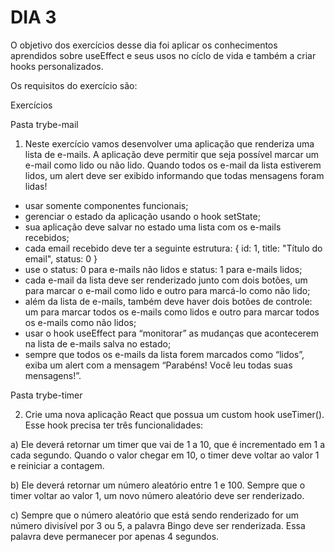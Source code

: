 # DIA 3

O objetivo dos exercícios desse dia foi aplicar os conhecimentos aprendidos sobre useEffect e seus usos no cíclo de vida e também a criar hooks personalizados.

Os requisitos do exercício são:

Exercícios

Pasta trybe-mail

1. Neste exercício vamos desenvolver uma aplicação que renderiza uma lista de e-mails. A aplicação deve permitir que seja possível marcar um e-mail como lido ou não lido. Quando todos os e-mail da lista estiverem lidos, um alert deve ser exibido informando que todas mensagens foram lidas!

  * usar somente componentes funcionais;
  * gerenciar o estado da aplicação usando o hook setState;
  * sua aplicação deve salvar no estado uma lista com os e-mails recebidos;
  * cada email recebido deve ter a seguinte estrutura:
  {
  id: 1,
  title: "Título do email",
  status: 0
  }
  * use o status: 0 para e-mails não lidos e status: 1 para e-mails lidos;
  * cada e-mail da lista deve ser renderizado junto com dois botões, um para marcar o e-mail como lido e outro para marcá-lo como não lido;
  * além da lista de e-mails, também deve haver dois botões de controle: um para marcar todos os e-mails como lidos e outro para marcar todos os e-mails como não lidos;
  * usar o hook useEffect para “monitorar” as mudanças que acontecerem na lista de e-mails salva no estado;
  * sempre que todos os e-mails da lista forem marcados como “lidos”, exiba um alert com a mensagem “Parabéns! Você leu todas suas mensagens!”.

Pasta trybe-timer

2. Crie uma nova aplicação React que possua um custom hook useTimer(). Esse hook precisa ter três funcionalidades:

a) Ele deverá retornar um timer que vai de 1 a 10, que é incrementado em 1 a cada segundo. Quando o valor chegar em 10, o timer deve voltar ao valor 1 e reiniciar a contagem.

b) Ele deverá retornar um número aleatório entre 1 e 100. Sempre que o timer voltar ao valor 1, um novo número aleatório deve ser renderizado.

c) Sempre que o número aleatório que está sendo renderizado for um número divisível por 3 ou 5, a palavra Bingo deve ser renderizada. Essa palavra deve permanecer por apenas 4 segundos.
